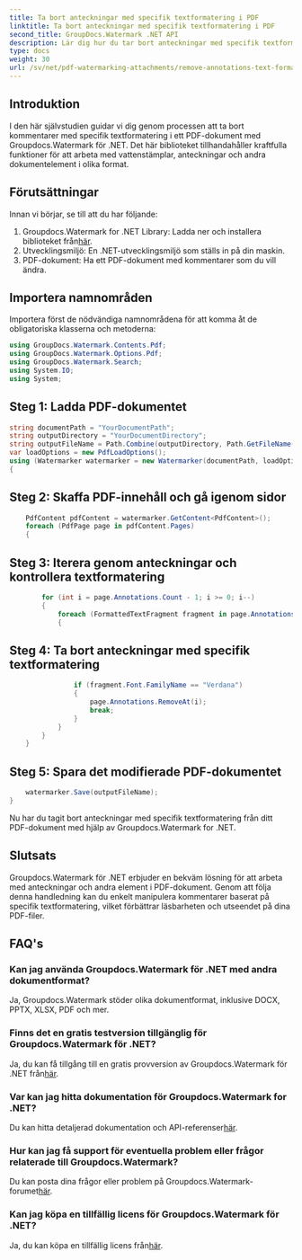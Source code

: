 ```yaml
---
title: Ta bort anteckningar med specifik textformatering i PDF
linktitle: Ta bort anteckningar med specifik textformatering i PDF
second_title: GroupDocs.Watermark .NET API
description: Lär dig hur du tar bort anteckningar med specifik textformatering i PDF-dokument med hjälp av Groupdocs Watermark for .NET.
type: docs
weight: 30
url: /sv/net/pdf-watermarking-attachments/remove-annotations-text-formatting-pdf/
---
```

## Introduktion
I den här självstudien guidar vi dig genom processen att ta bort kommentarer med specifik textformatering i ett PDF-dokument med Groupdocs.Watermark för .NET. Det här biblioteket tillhandahåller kraftfulla funktioner för att arbeta med vattenstämplar, anteckningar och andra dokumentelement i olika format.
## Förutsättningar
Innan vi börjar, se till att du har följande:
1.  Groupdocs.Watermark for .NET Library: Ladda ner och installera biblioteket från[här](https://releases.groupdocs.com/Watermark/net/).
2. Utvecklingsmiljö: En .NET-utvecklingsmiljö som ställs in på din maskin.
3. PDF-dokument: Ha ett PDF-dokument med kommentarer som du vill ändra.

## Importera namnområden
Importera först de nödvändiga namnområdena för att komma åt de obligatoriska klasserna och metoderna:
```csharp
using GroupDocs.Watermark.Contents.Pdf;
using GroupDocs.Watermark.Options.Pdf;
using GroupDocs.Watermark.Search;
using System.IO;
using System;
```
## Steg 1: Ladda PDF-dokumentet
```csharp
string documentPath = "YourDocumentPath";
string outputDirectory = "YourDocumentDirectory";
string outputFileName = Path.Combine(outputDirectory, Path.GetFileName(documentPath));
var loadOptions = new PdfLoadOptions();
using (Watermarker watermarker = new Watermarker(documentPath, loadOptions))
{
```
## Steg 2: Skaffa PDF-innehåll och gå igenom sidor
```csharp
    PdfContent pdfContent = watermarker.GetContent<PdfContent>();
    foreach (PdfPage page in pdfContent.Pages)
    {
```
## Steg 3: Iterera genom anteckningar och kontrollera textformatering
```csharp
        for (int i = page.Annotations.Count - 1; i >= 0; i--)
        {
            foreach (FormattedTextFragment fragment in page.Annotations[i].FormattedTextFragments)
            {
```
## Steg 4: Ta bort anteckningar med specifik textformatering
```csharp
                if (fragment.Font.FamilyName == "Verdana")
                {
                    page.Annotations.RemoveAt(i);
                    break;
                }
            }
        }
    }
```
## Steg 5: Spara det modifierade PDF-dokumentet
```csharp
    watermarker.Save(outputFileName);
}
```
Nu har du tagit bort anteckningar med specifik textformatering från ditt PDF-dokument med hjälp av Groupdocs.Watermark for .NET.

## Slutsats
Groupdocs.Watermark för .NET erbjuder en bekväm lösning för att arbeta med anteckningar och andra element i PDF-dokument. Genom att följa denna handledning kan du enkelt manipulera kommentarer baserat på specifik textformatering, vilket förbättrar läsbarheten och utseendet på dina PDF-filer.
## FAQ's
### Kan jag använda Groupdocs.Watermark för .NET med andra dokumentformat?
Ja, Groupdocs.Watermark stöder olika dokumentformat, inklusive DOCX, PPTX, XLSX, PDF och mer.
### Finns det en gratis testversion tillgänglig för Groupdocs.Watermark för .NET?
 Ja, du kan få tillgång till en gratis provversion av Groupdocs.Watermark för .NET från[här](https://releases.groupdocs.com/).
### Var kan jag hitta dokumentation för Groupdocs.Watermark for .NET?
 Du kan hitta detaljerad dokumentation och API-referenser[här](https://reference.groupdocs.com/Watermark/net/).
### Hur kan jag få support för eventuella problem eller frågor relaterade till Groupdocs.Watermark?
 Du kan posta dina frågor eller problem på Groupdocs.Watermark-forumet[här](https://forum.groupdocs.com/c/watermark/19).
### Kan jag köpa en tillfällig licens för Groupdocs.Watermark för .NET?
 Ja, du kan köpa en tillfällig licens från[här](https://purchase.groupdocs.com/temporary-license/).